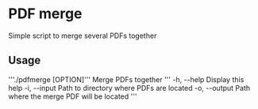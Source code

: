# PDF merge
Simple script to merge several PDFs together 

## Usage
'''./pdfmerge [OPTION]'''
Merge PDFs together
'''
-h, --help      Display this help
-i, --input     Path to directory where PDFs are located
-o, --output    Path where the merge PDF will be located
'''
